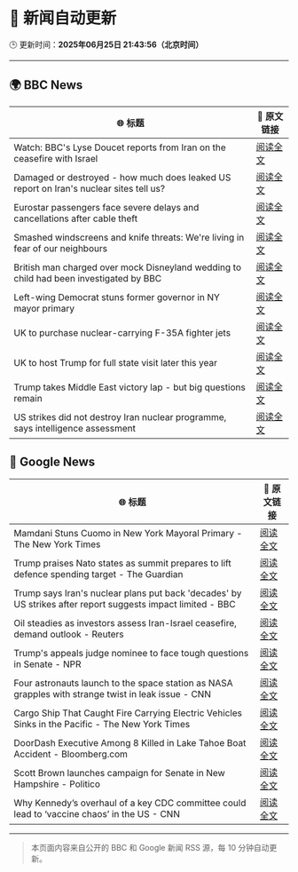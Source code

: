 # 🧠 新闻自动更新

🕒 更新时间：**2025年06月25日 21:43:56（北京时间）**

---

## 🌍 BBC News

| 🌐 标题 | 🔗 原文链接 |
|--------|-------------|
| Watch: BBC's Lyse Doucet reports from Iran on the ceasefire with Israel | [阅读全文](https://www.bbc.com/news/videos/ceq7jjg929qo) |
| Damaged or destroyed - how much does leaked US report on Iran's nuclear sites tell us? | [阅读全文](https://www.bbc.com/news/articles/cy7nxgzlpllo) |
| Eurostar passengers face severe delays and cancellations after cable theft | [阅读全文](https://www.bbc.com/news/articles/c4gedxe7wnro) |
| Smashed windscreens and knife threats: We're living in fear of our neighbours | [阅读全文](https://www.bbc.com/news/articles/c86gq3v8yplo) |
| British man charged over mock Disneyland wedding to child had been investigated by BBC | [阅读全文](https://www.bbc.com/news/articles/c62gq269jv7o) |
| Left-wing Democrat stuns former governor in NY mayor primary | [阅读全文](https://www.bbc.com/news/articles/ckg6yg7x467o) |
| UK to purchase nuclear-carrying F-35A fighter jets | [阅读全文](https://www.bbc.com/news/articles/c335406gxdvo) |
| UK to host Trump for full state visit later this year | [阅读全文](https://www.bbc.com/news/articles/cvg4589pweeo) |
| Trump takes Middle East victory lap - but big questions remain | [阅读全文](https://www.bbc.com/news/articles/c17wejpw79qo) |
| US strikes did not destroy Iran nuclear programme, says intelligence assessment | [阅读全文](https://www.bbc.com/news/articles/ckglxwp5x03o) |

## 📰 Google News

| 🌐 标题 | 🔗 原文链接 |
|--------|-------------|
| Mamdani Stuns Cuomo in New York Mayoral Primary - The New York Times | [阅读全文](https://news.google.com/rss/articles/CBMihwFBVV95cUxNendkQUhVMjBEd0dUaVd1REgzQjlLZDBqWnhiSFFZX1JxLVp3NVBSS0Ezb0lHWmxHamwtWHhfVlZ4TzdMNlFmSzVnd0tyaEpfcmhUM3c2UUpHTUpmQWYwVTFKQ1RpWVktTVpCRDBadkdUUzIzVmFiaE9XTlJ1eFZnWHJHbVk4bVU?oc=5) |
| Trump praises Nato states as summit prepares to lift defence spending target - The Guardian | [阅读全文](https://news.google.com/rss/articles/CBMivwFBVV95cUxPV3U1azlNMzRvU2l1bHRrX2RxdUdWcGVWWlRDR1VWOGhwMi15eVVKb2pISkxkOW5ScjBfZWpkQ3VTUXp0a2huc1ZaUkV1RUItME9mWnFtQXlld0xISV9ianpWRzg4UG04T1dzQVFVT1VhSDR6ek1aRlVSaERuNHVBbmlpczBKUGtlS3AwaDlpYkE0UjR3dDRHakk5b2xVYVN1Nkt1aTBCaFVCeE1yMW5ENVdWZE51Q2x1NkRqZ2c1VQ?oc=5) |
| Trump says Iran's nuclear plans put back 'decades' by US strikes after report suggests impact limited - BBC | [阅读全文](https://news.google.com/rss/articles/CBMiVEFVX3lxTE85UkhMb2ZYUlhqZkoxRGlCcVBNaU5VbmxuLXZ4Slk0RGpGSUZzOHRGcjlza05fVUwyYW9EdFIxME5LbHNhYUFpUEp5a2RaeHZxOFh6Rw?oc=5) |
| Oil steadies as investors assess Iran-Israel ceasefire, demand outlook - Reuters | [阅读全文](https://news.google.com/rss/articles/CBMiswFBVV95cUxPdmN4eFl0RG9hVXV5bE1sc2ZPc1Nkal9FbnlTQjlHMkdpYW1zZmtsaXhHc0VvbVNfQ0UyZ3VIYzd1eHczNEdOWE9NUkdodUJvbktYbzdsUDhycFlBalY3YW9UbmpyaUxkX3dELXk3YlR4TTRtMEpOYTFXVTR0Q2FBR0V0aUwzNDlyeHlRWkk5dVFTWTAyTzZwNFdFX05yYWU5R054LXJKY3FWb2FhNnpxX1RqNA?oc=5) |
| Trump's appeals judge nominee to face tough questions in Senate - NPR | [阅读全文](https://news.google.com/rss/articles/CBMif0FVX3lxTE4xbmNYOVRRVEl3R0p1YjN1MkNmLTFjYVJUd0c5T04wNkZBSWRIcjZtWUd3OC1iT2tjcEZVc0tBejI1VWc4RE9wd1ZvWnA2VEc1amxBUmZZaVgtQ1QzZktCMFYxVVR5cTFTNWJyTGU3X09OcXFXNy10ODBOdUJlVDQ?oc=5) |
| Four astronauts launch to the space station as NASA grapples with strange twist in leak issue - CNN | [阅读全文](https://news.google.com/rss/articles/CBMifkFVX3lxTFA5dExYT3BFM3ZMTno2ekR0RHhvSGhFb2hNdnBXR25MTk55S0d5RHVFLVQ5UnFWcHc4SmFaM2s1VzlXbVk2VW83RWlTUDJHS3Qtb1JuSEYxY0tlbVl2RF9xaERvTzJJRVpncmtfQXB0dTZXOExCck1PNEMzS2tsQdIBgwFBVV95cUxQNDZ4TXhkNDRoLWVmRDBHb04xOGd0dUd3Q0hjQTRJcnRTQ1hMWF9WNlI3V1ZfMkY5X01oWkYwT0pfRlZseGRjdW1UUjF0WWt3SmVVXzMxclFEOVhaVktTR0QxTGx1QV9LbG82MEVPNmdsbTRZYmZuLXRTNjNBcnhLSlVfQQ?oc=5) |
| Cargo Ship That Caught Fire Carrying Electric Vehicles Sinks in the Pacific - The New York Times | [阅读全文](https://news.google.com/rss/articles/CBMiiwFBVV95cUxOUG9hOUp0Nlg5cENsY3pLYkREeEdvZHltX2l0blJPMXpIdjBGRnJkMjRjMV9sdTNEc2J5azVRcnpvZW05OGYxRDVxTGEwOFNkWm1wR1VYdVk4ZVB4ZU1sY0ZZUFhpaUdDYkQ1WHlmYkJCbDlId3pLTnYwZktfU09IWXJhVFBDV3hCSkxR?oc=5) |
| DoorDash Executive Among 8 Killed in Lake Tahoe Boat Accident - Bloomberg.com | [阅读全文](https://news.google.com/rss/articles/CBMisgFBVV95cUxOU2NxdUhLSEt5dEJrRXZ6VkFmdE50VU9qZloyVjBWMkRXZzhHV3ltbFotbXQyZFhSbXBSZ2pteDZ4YWJISm0wemRwRWtXY1prX2VEMC1OT1JWNGQ2aTZJazhybUJVcERWRjVOcVJjSzNJYXhkSE5ZZllKMnZCME9MVFg2RTJOTU9TRTdHZVNYRHB4alI2YXI5dUVGRTZmV1FHRXFMRlg3LUQzeHJ0ZFZMNVh3?oc=5) |
| Scott Brown launches campaign for Senate in New Hampshire - Politico | [阅读全文](https://news.google.com/rss/articles/CBMinAFBVV95cUxNMUFPS3BoM0c1VHV3ZWxrWDg4X19nUVBLUnlaVTB0eHZRQW1TMEI3M2xiUnoxMElpOW5CWkhXZThvRS14ZHZoQ3cyemtDOHE1YnFmRzdLR0FYM0dUY0x1MGR5ZGxsY2NTY2NZSEtBZWQxVU1HTE1xS1lrd2d2bDVYVkdiN3dQaXVKaHhVV2o3QVBkSEU1djU0c01TQTk?oc=5) |
| Why Kennedy’s overhaul of a key CDC committee could lead to ‘vaccine chaos’ in the US - CNN | [阅读全文](https://news.google.com/rss/articles/CBMibkFVX3lxTE5SN1VxOTJ1MmhCM0R0Y05NSmN4aW56YWFOOWoxX1Rhc25qcE4xdnllcEo2YnBySmRyNElOTDVxaG9id3FScXRLalVOYWxsMUdsMEc3UWloQmt6VDBfa0ZadXFZZGdIYWFQMjcxSHNR0gFzQVVfeXFMTlJfXzFOZHhSekd5SFpBY193cjlsOER2X01RUWROSEJhYVRIVUhqb3ZmSnVUS3pIaFVWc0RBMDlGak93em5ybFZQcHZ3eUk0OGxEVWlYaFhWem1LNll5NjV6RGgxbjBkNzZoWHhVdUdaYkdrTQ?oc=5) |

---
> 本页面内容来自公开的 BBC 和 Google 新闻 RSS 源，每 10 分钟自动更新。